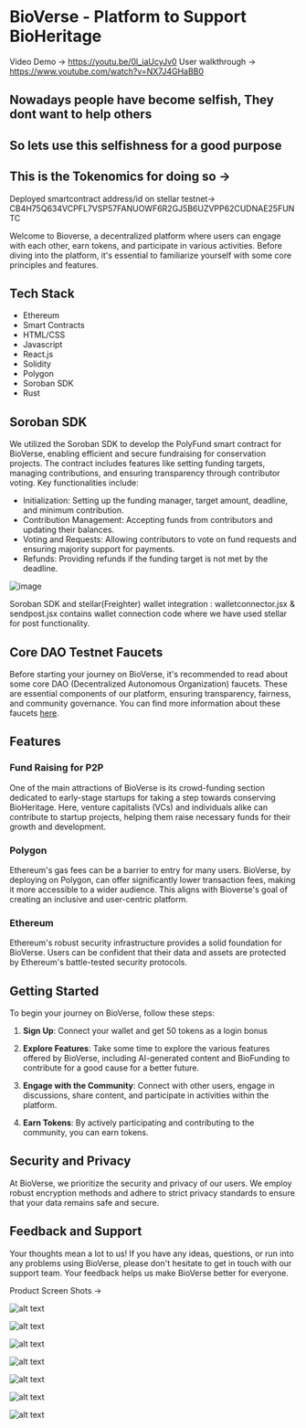 # BioVerse - Platform to Support BioHeritage

Video Demo -> https://youtu.be/0l_iaUcyJv0
User walkthrough -> https://www.youtube.com/watch?v=NX7J4GHaBB0


## Nowadays people have become selfish, They dont want to help others
## So lets use this selfishness for a good purpose
## This is the Tokenomics for doing so -> 

Deployed smartcontract address/id on stellar testnet-> CB4H75Q634VCPFL7VSP57FANUOWF6R2GJ5B6UZVPP62CUDNAE25FUNTC

Welcome to Bioverse, a decentralized platform where users can engage with each other, earn tokens, and participate in various activities. Before diving into the platform, it's essential to familiarize yourself with some core principles and features.

## Tech Stack
- Ethereum
- Smart Contracts
- HTML/CSS
- Javascript
- React.js
- Solidity
- Polygon
- Soroban SDK
- Rust

## Soroban SDK
We utilized the Soroban SDK to develop the PolyFund smart contract for BioVerse, enabling efficient and secure fundraising for conservation projects. The contract includes features like setting funding targets, managing contributions, and ensuring transparency through contributor voting. Key functionalities include:

- Initialization: Setting up the funding manager, target amount, deadline, and minimum contribution.
- Contribution Management: Accepting funds from contributors and updating their balances.
- Voting and Requests: Allowing contributors to vote on fund requests and ensuring majority support for payments.
- Refunds: Providing refunds if the funding target is not met by the deadline.

  
![image](https://github.com/Servant-of-the-almighty-god/BioVerse/assets/166640511/e0abea18-8f04-4292-847a-4b06a702aad8)

Soroban SDK and stellar(Freighter) wallet integration : walletconnector.jsx & sendpost.jsx contains wallet connection code where we have used stellar for post functionality.



## Core DAO Testnet Faucets
Before starting your journey on BioVerse, it's recommended to read about some core DAO (Decentralized Autonomous Organization) faucets. These are essential components of our platform, ensuring transparency, fairness, and community governance. You can find more information about these faucets [here](https://scan.test.btcs.network/faucet).

## Features

### Fund Raising for P2P
One of the main attractions of BioVerse is its crowd-funding section dedicated to early-stage startups for taking a step towards conserving BioHeritage. Here, venture capitalists (VCs) and individuals alike can contribute to startup projects, helping them raise necessary funds for their growth and development.

### Polygon
Ethereum's gas fees can be a barrier to entry for many users. BioVerse, by deploying on Polygon, can offer significantly lower transaction fees, making it more accessible to a wider audience. This aligns with Bioverse's goal of creating an inclusive and user-centric platform.

### Ethereum
Ethereum's robust security infrastructure provides a solid foundation for BioVerse. Users can be confident that their data and assets are protected by Ethereum's battle-tested security protocols.



## Getting Started
To begin your journey on BioVerse, follow these steps:

1. **Sign Up**: Connect your wallet and get 50 tokens as a login bonus 

2. **Explore Features**: Take some time to explore the various features offered by BioVerse, including AI-generated content and BioFunding to contribute for a good cause for a better future.

3. **Engage with the Community**: Connect with other users, engage in discussions, share content, and participate in activities within the platform.

4. **Earn Tokens**: By actively participating and contributing to the community, you can earn tokens.

## Security and Privacy
At BioVerse, we prioritize the security and privacy of our users. We employ robust encryption methods and adhere to strict privacy standards to ensure that your data remains safe and secure.

## Feedback and Support
Your thoughts mean a lot to us! If you have any ideas, questions, or run into any problems using BioVerse, please don't hesitate to get in touch with our support team. Your feedback helps us make BioVerse better for everyone.




Product Screen Shots ->

![alt text](imagea.png)

![alt text](imageb.png)

![alt text](imagec.png)

![alt text](imaged.png)

![alt text](imagee.png)

![alt text](imagef.png)

![alt text](imageg.png)
